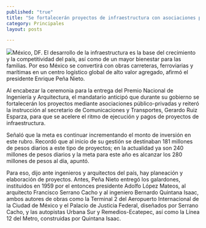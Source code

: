 ```yaml
---
published: "true"
title: "Se fortalecerán proyectos de infraestructura con asociaciones público-privadas: Peña Nieto"
category: Principales
layout: posts

---
```


![](http://i.imgur.com/oqDoKJem.jpg)México, DF. El desarrollo de la infraestructura es la base del crecimiento y la competitividad del país, así como de un mayor bienestar para las familias. Por eso México se convertirá con obras carreteras, ferroviarias y marítimas en un centro logístico global de alto valor agregado, afirmó el presidente Enrique Peña Nieto.

Al encabezar la ceremonia para la entrega del Premio Nacional de Ingeniería y Arquitectura, el mandatario anticipó que durante su gobierno se fortalecerán los proyectos mediante asociaciones público-privadas y reiteró la instrucción al secretario de Comunicaciones y Transportes, Gerardo Ruiz Esparza, para que se acelere el ritmo de ejecución y pagos de proyectos de infraestructura.

Señaló que la meta es continuar incrementando el monto de inversión en este rubro. Recordó que al inicio de su gestión se destinaban 181 millones de pesos diarios a este tipo de proyectos; en la actualidad ya son 240 millones de pesos diarios y la meta para este año es alcanzar los 280 millones de pesos al día, apuntó.

Para eso, dijo ante ingenieros y arquitectos del país, hay planeación y elaboración de proyectos. Antes, Peña Nieto entregó los galardones, instituidos en 1959 por el entonces presidente Adolfo López Mateos, al arquitecto Francisco Serrano Cacho y al ingeniero Bernardo Quintana Isaac, ambos autores de obras como la Terminal 2 del Aeropuerto Internacional de la Ciudad de México y el Palacio de Justicia Federal, diseñados por Serrano Cacho, y las autopistas Urbana Sur y Remedios-Ecatepec, así como la Línea 12 del Metro, construidas por Quintana Isaac.
